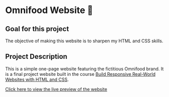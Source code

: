 # Omnifood Website 🍊

## Goal for this project

The objective of making this website is to sharpen my HTML and CSS skills.

## Project Description

This is a simple one-page website featuring the fictitious Omnifood brand.
It is a final project website built in the course [Build Responsive Real-World Websites with HTML and CSS](https://www.udemy.com/course/design-and-develop-a-killer-website-with-html5-and-css3/).

[Click here to view the live preview of the website](https://omnifood-practice-website.netlify.app/)
